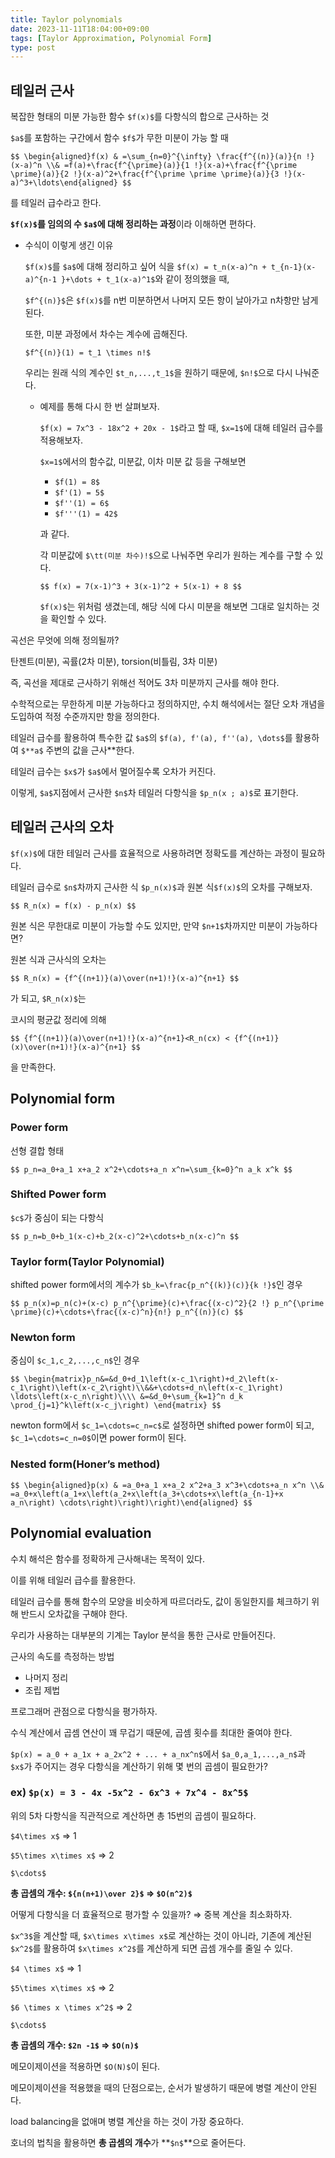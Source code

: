 ```yaml
---
title: Taylor polynomials
date: 2023-11-11T18:04:00+09:00
tags: [Taylor Approximation, Polynomial Form]
type: post
---
```


## **테일러 근사**

복잡한 형태의 미분 가능한 함수 `$f(x)$`를 다항식의 합으로 근사하는 것

`$a$`를 포함하는 구간에서 함수 `$f$`가 무한 미분이 가능 할 때

`$$
\begin{aligned}f(x) & =\sum_{n=0}^{\infty} \frac{f^{(n)}(a)}{n !}(x-a)^n \\& =f(a)+\frac{f^{\prime}(a)}{1 !}(x-a)+\frac{f^{\prime \prime}(a)}{2 !}(x-a)^2+\frac{f^{\prime \prime \prime}(a)}{3 !}(x-a)^3+\ldots\end{aligned}
$$`

를 테일러 급수라고 한다.

**`$f(x)$`를 임의의 수 `$a$`에 대해 정리하는 과정**이라 이해하면 편하다.

- 수식이 이렇게 생긴 이유
    
    `$f(x)$`를 `$a$`에 대해 정리하고 싶어 식을 `$f(x) = t_n(x-a)^n + t_{n-1}(x-a)^{n-1 }+\dots + t_1(x-a)^1$`와 같이 정의했을 때,
    
    `$f^{(n)}$`은 `$f(x)$`를 n번 미분하면서 나머지 모든 항이 날아가고 n차항만 남게 된다.
    
    또한, 미분 과정에서 차수는 계수에 곱해진다.
    
    `$f^{(n)}(1) = t_1 \times n!$`
    
    우리는 원래 식의 계수인 `$t_n,...,t_1$`을 원하기 때문에, `$n!$`으로 다시 나눠준다.
    
    - 예제를 통해 다시 한 번 살펴보자.
        
        `$f(x) = 7x^3 - 18x^2 + 20x - 1$`라고 할 때, `$x=1$`에 대해 테일러 급수를 적용해보자.
        
        `$x=1$`에서의 함수값, 미분값, 이차 미분 값 등을 구해보면
        
        - `$f(1) = 8$`
        - `$f'(1) = 5$`
        - `$f''(1) = 6$`
        - `$f'''(1) = 42$`
        
        과 같다.
        
        각 미분값에 `$\tt(미분 차수)!$`으로 나눠주면 우리가 원하는 계수를 구할 수 있다.
        
        `$$
        f(x) = 7(x-1)^3 + 3(x-1)^2 + 5(x-1) + 8
        $$`
        
        `$f(x)$`는 위처럼 생겼는데, 해당 식에 다시 미분을 해보면 그대로 일치하는 것을 확인할 수 있다.
        

곡선은 무엇에 의해 정의될까?

탄젠트(미분), 곡률(2차 미분), torsion(비틀림, 3차 미분)

즉, 곡선을 제대로 근사하기 위해선 적어도 3차 미분까지 근사를 해야 한다.

수학적으로는 무한하게 미분 가능하다고 정의하지만, 수치 해석에서는 절단 오차 개념을 도입하여 적정 수준까지만 항을 정의한다.

테일러 급수를 활용하여 특수한 값 `$a$`의 `$f(a), f'(a), f''(a), \dots$`를 활용하여 `$**a$` 주변의 값을 근사**한다.

테일러 급수는 `$x$`가 `$a$`에서 멀어질수록 오차가 커진다.

이렇게, `$a$`지점에서 근사한 `$n$`차 테일러 다항식을 `$p_n(x ; a)$`로 표기한다.

## 테일러 근사의 오차

`$f(x)$`에 대한 테일러 근사를 효율적으로 사용하려면 정확도를 계산하는 과정이 필요하다.

테일러 급수로 `$n$`차까지 근사한 식 `$p_n(x)$`과 원본 식`$f(x)$`의 오차를 구해보자.

`$$
R_n(x) = f(x) - p_n(x)
$$`

원본 식은 무한대로 미분이 가능할 수도 있지만, 만약 `$n+1$`차까지만 미분이 가능하다면?

원본 식과 근사식의 오차는 

`$$
R_n(x) = {f^{(n+1)}(a)\over(n+1)!}(x-a)^{n+1}
$$`

가 되고, `$R_n(x)$`는 

코시의 평균값 정리에 의해

`$$
{f^{(n+1)}(a)\over(n+1)!}(x-a)^{n+1}<R_n(cx) < {f^{(n+1)}(x)\over(n+1)!}(x-a)^{n+1}
$$`

을 만족한다.

## Polynomial form

### **Power form**

선형 결합 형태

`$$
p_n=a_0+a_1 x+a_2 x^2+\cdots+a_n x^n=\sum_{k=0}^n a_k x^k
$$`

### Shifted Power form

`$c$`가 중심이 되는 다항식

`$$
p_n=b_0+b_1(x-c)+b_2(x-c)^2+\cdots+b_n(x-c)^n
$$`

### Taylor form(Taylor Polynomial)

shifted power form에서의 계수가 `$b_k=\frac{p_n^{(k)}(c)}{k !}$`인 경우

`$$
p_n(x)=p_n(c)+(x-c) p_n^{\prime}(c)+\frac{(x-c)^2}{2 !} p_n^{\prime \prime}(c)+\cdots+\frac{(x-c)^n}{n!} p_n^{(n)}(c)
$$`

### Newton form

중심이 `$c_1,c_2,...,c_n$`인 경우

`$$
\begin{matrix}p_n&=&d_0+d_1\left(x-c_1\right)+d_2\left(x-c_1\right)\left(x-c_2\right)\\&&+\cdots+d_n\left(x-c_1\right) \ldots\left(x-c_n\right)\\\\
&=&d_0+\sum_{k=1}^n d_k \prod_{j=1}^k\left(x-c_j\right)
\end{matrix}
$$`

newton form에서 `$c_1=\cdots=c_n=c$`로 설정하면 shifted power form이 되고, `$c_1=\cdots=c_n=0$`이면 power form이 된다.

### Nested form(Honer’s method)

`$$
\begin{aligned}p(x) & =a_0+a_1 x+a_2 x^2+a_3 x^3+\cdots+a_n x^n \\& =a_0+x\left(a_1+x\left(a_2+x\left(a_3+\cdots+x\left(a_{n-1}+x a_n\right) \cdots\right)\right)\right)\end{aligned}
$$`

## Polynomial evaluation

수치 해석은 함수를 정확하게 근사해내는 목적이 있다.

이를 위해 테일러 급수를 활용한다.

테일러 급수를 통해 함수의 모양을 비슷하게 따르더라도, 값이 동일한지를 체크하기 위해 반드시 오차값을 구해야 한다.

우리가 사용하는 대부분의 기계는 Taylor 분석을 통한 근사로 만들어진다.

근사의 속도를 측정하는 방법

- 나머지 정리
- 조립 제법

프로그래머 관점으로 다항식을 평가하자.

수식 계산에서 곱셈 연산이 꽤 무겁기 때문에, 곱셈 횟수를 최대한 줄여야 한다.

`$p(x) = a_0 + a_1x + a_2x^2 + ... + a_nx^n$`에서 `$a_0,a_1,...,a_n$`과 `$x$`가 주어지는 경우 다항식을 계산하기 위해 몇 번의 곱셈이 필요한가?

### ex) `$p(x) = 3 - 4x -5x^2 - 6x^3 + 7x^4 - 8x^5$`

위의 5차 다항식을 직관적으로 계산하면 총 15번의 곱셈이 필요하다.

`$4\times x$` ⇒ 1

`$5\times x\times x$` ⇒ 2

`$\cdots$`

**총 곱셈의 개수: `${n(n+1)\over 2}$` ⇒ `$O(n^2)$`**

어떻게 다항식을 더 효율적으로 평가할 수 있을까? ⇒ 중복 계산을 최소화하자.

`$x^3$`을 계산할 때, `$x\times x\times x$`로 계산하는 것이 아니라, 기존에 계산된 `$x^2$`를 활용하여 `$x\times x^2$`를 계산하게 되면 곱셈 개수를 줄일 수 있다.

`$4 \times x$` ⇒ 1

`$5\times x\times x$` ⇒ 2

`$6 \times x \times x^2$` ⇒ 2

`$\cdots$`

**총 곱셈의 개수: `$2n -1$` ⇒ `$O(n)$`**

메모이제이션을 적용하면 `$O(N)$`이 된다.

메모이제이션을 적용했을 때의 단점으로는, 순서가 발생하기 때문에 병렬 계산이 안된다.

load balancing을 없애며 병렬 계산을 하는 것이 가장 중요하다.

호너의 법칙을 활용하면 **총 곱셈의 개수**가 **`$n$`**으로 줄어든다.